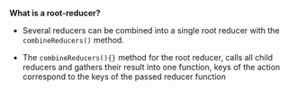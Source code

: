 __What is a root-reducer?__

- Several reducers can be combined into a single root reducer with the ```combineReducers()``` method.

- The ```combineReducers(){}``` method for the root reducer, calls all child reducers and gathers their result into one function, keys of the action correspond to the keys of the passed reducer function
